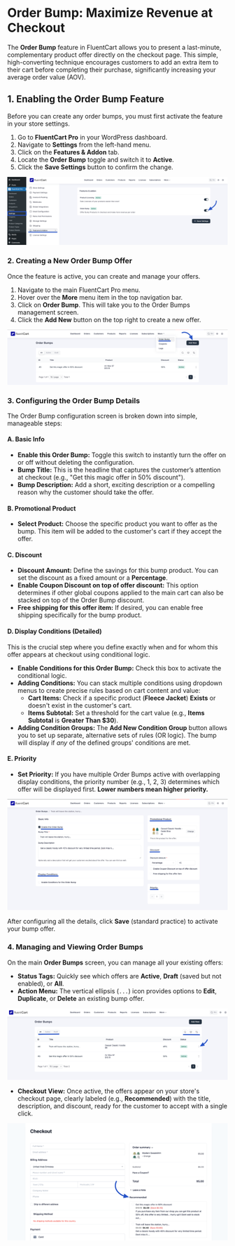 # Order Bump: Maximize Revenue at Checkout

The **Order Bump** feature in FluentCart allows you to present a last-minute, complementary product offer directly on the checkout page. This simple, high-converting technique encourages customers to add an extra item to their cart before completing their purchase, significantly increasing your average order value (AOV).

## 1. Enabling the Order Bump Feature

Before you can create any order bumps, you must first activate the feature in your store settings.

1.  Go to **FluentCart Pro** in your WordPress dashboard.
2.  Navigate to **Settings** from the left-hand menu.
3.  Click on the **Features & Addon** tab.
4.  Locate the **Order Bump** toggle and switch it to **Active**.
5.  Click the **Save Settings** button to confirm the change.

![Order Bump](/guide/public/images/store-management/order-bump/order-bump-1.png)

### 2. Creating a New Order Bump Offer

Once the feature is active, you can create and manage your offers.

1.  Navigate to the main FluentCart Pro menu.
2.  Hover over the **More** menu item in the top navigation bar.
3.  Click on **Order Bump**. This will take you to the Order Bumps management screen.
4.  Click the **Add New** button on the top right to create a new offer.

![Order Bump](/guide/public/images/store-management/order-bump/order-bump-2.png)

### 3. Configuring the Order Bump Details

The Order Bump configuration screen is broken down into simple, manageable steps:

#### **A. Basic Info**

* **Enable this Order Bump:** Toggle this switch to instantly turn the offer on or off without deleting the configuration.
* **Bump Title:** This is the headline that captures the customer’s attention at checkout (e.g., "Get this magic offer in 50% discount").
* **Bump Description:** Add a short, exciting description or a compelling reason why the customer should take the offer.

#### **B. Promotional Product**

* **Select Product:** Choose the specific product you want to offer as the bump. This item will be added to the customer's cart if they accept the offer.

#### **C. Discount**

* **Discount Amount:** Define the savings for this bump product. You can set the discount as a fixed amount or a **Percentage**.
* **Enable Coupon Discount on top of offer discount:** This option determines if other global coupons applied to the main cart can also be stacked on top of the Order Bump discount.
* **Free shipping for this offer item:** If desired, you can enable free shipping specifically for the bump product.

#### **D. Display Conditions (Detailed)**

This is the crucial step where you define exactly when and for whom this offer appears at checkout using conditional logic.

* **Enable Conditions for this Order Bump:** Check this box to activate the conditional logic.
* **Adding Conditions:** You can stack multiple conditions using dropdown menus to create precise rules based on cart content and value:
    * **Cart Items:** Check if a specific product (**Fleece Jacket**) **Exists** or doesn't exist in the customer's cart.
    * **Items Subtotal:** Set a threshold for the cart value (e.g., **Items Subtotal** is **Greater Than $30**).
* **Adding Condition Groups:** The **Add New Condition Group** button allows you to set up separate, alternative sets of rules (OR logic). The bump will display if *any* of the defined groups' conditions are met.

#### **E. Priority**

* **Set Priority:** If you have multiple Order Bumps active with overlapping display conditions, the priority number (e.g., 1, 2, 3) determines which offer will be displayed first. **Lower numbers mean higher priority.**

![Order Bump](/guide/public/images/store-management/order-bump/order-bump-3.png)

After configuring all the details, click **Save** (standard practice) to activate your bump offer.


### 4. Managing and Viewing Order Bumps

On the main **Order Bumps** screen, you can manage all your existing offers:

* **Status Tags:** Quickly see which offers are **Active**, **Draft** (saved but not enabled), or **All**.
* **Action Menu:** The vertical ellipsis (`...`) icon provides options to **Edit**, **Duplicate**, or **Delete** an existing bump offer.

![Order Bump](/guide/public/images/store-management/order-bump/order-bump-4.png)

* **Checkout View:** Once active, the offers appear on your store's checkout page, clearly labeled (e.g., **Recommended**) with the title, description, and discount, ready for the customer to accept with a single click.

![Order Bump](/guide/public/images/store-management/order-bump/order-bump-5.png)